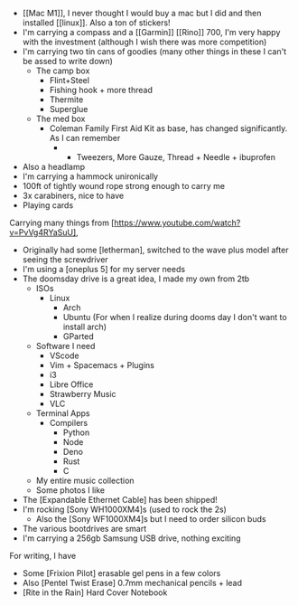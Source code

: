 - [[Mac M1]], I never thought I would buy a mac but I did and then installed [[linux]]. Also a ton of stickers!
- I'm carrying a compass and a [[Garmin]] [[Rino]] 700, I'm very happy with the investment (although I wish there was more competition)
- I'm carrying two tin cans of goodies (many other things in these I can't be assed to write down)
	- The camp box
		- Flint+Steel
		- Fishing hook + more thread
		- Thermite
		- Superglue
	- The med box
		- Coleman Family First Aid Kit as base, has changed significantly. As I can remember
			- + Tweezers, More Gauze, Thread + Needle + ibuprofen
- Also a headlamp
- I'm carrying a hammock unironically
- 100ft of tightly wound rope strong enough to carry me
- 3x carabiners, nice to have
- Playing cards

Carrying many things from [https://www.youtube.com/watch?v=PvVg4RYaSuU],

- Originally had some [letherman], switched to the wave plus model after seeing the screwdriver
- I'm using a [oneplus 5] for my server needs
- The doomsday drive is a great idea, I made my own from 2tb
	- ISOs
		- Linux
			- Arch
			- Ubuntu (For when I realize during dooms day I don't want to install arch)
			- GParted
	- Software I need
		- VScode
		- Vim + Spacemacs + Plugins
		- i3
		- Libre Office
		- Strawberry Music
		- VLC
	- Terminal Apps
		- Compilers
			- Python
			- Node
			- Deno
			- Rust
			- C
	- My entire music collection
	- Some photos I like
- The [Expandable Ethernet Cable] has been shipped!
- I'm rocking [Sony WH1000XM4]s (used to rock the 2s)
	- Also the [Sony WF1000XM4]s but I need to order silicon buds
- The various bootdrives are smart
- I'm carrying a 256gb Samsung USB drive, nothing exciting

For writing, I have

- Some [Frixion Pilot] erasable gel pens in a few colors
- Also [Pentel Twist Erase] 0.7mm mechanical pencils + lead
- [Rite in the Rain] Hard Cover Notebook